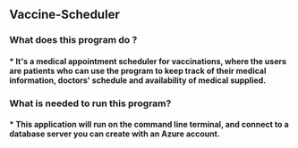 ## Vaccine-Scheduler

### What does this program do ? 

#### * It's a medical appointment scheduler for vaccinations, where the users are patients who can use the program to keep track of their medical information, doctors' schedule and availability of medical supplied.

### What is needed to run this program?

#### * This application will run on the command line terminal, and connect to a database server you can create with an Azure account.
